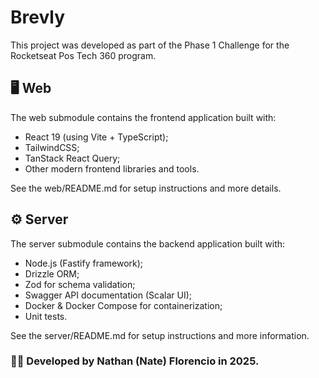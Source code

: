 # Brevly

This project was developed as part of the Phase 1 Challenge for the Rocketseat Pos Tech 360 program.

## 🖥️ Web

The web submodule contains the frontend application built with:
- React 19 (using Vite + TypeScript);
- TailwindCSS;
- TanStack React Query;
- Other modern frontend libraries and tools.

See the web/README.md for setup instructions and more details.

## ⚙️ Server

The server submodule contains the backend application built with:
- Node.js (Fastify framework);
- Drizzle ORM;
- Zod for schema validation;
- Swagger API documentation (Scalar UI);
- Docker & Docker Compose for containerization;
- Unit tests.

See the server/README.md for setup instructions and more information.


### 👨‍💻 Developed by Nathan (Nate) Florencio in 2025.
